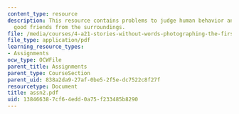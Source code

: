 ```yaml
---
content_type: resource
description: This resource contains problems to judge human behavior and to make some
  good friends from the surroundings.
file: /media/courses/4-a21-stories-without-words-photographing-the-first-year-fall-2006/138466387cf64edd0a75f233485b8290_assn2.pdf
file_type: application/pdf
learning_resource_types:
- Assignments
ocw_type: OCWFile
parent_title: Assignments
parent_type: CourseSection
parent_uid: 838a2da9-27af-0be5-2f5e-dc7522c8f27f
resourcetype: Document
title: assn2.pdf
uid: 13846638-7cf6-4edd-0a75-f233485b8290
---
```

